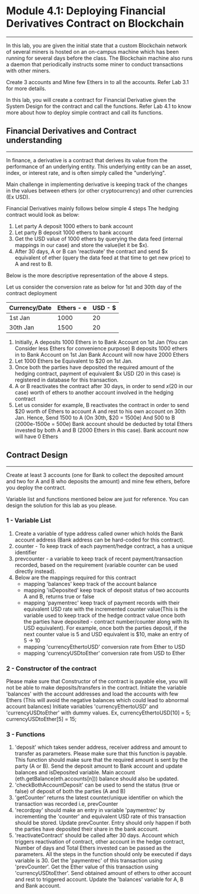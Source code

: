 # Module 4.1: Deploying Financial Derivatives Contract on Blockchain
---

In this lab, you are given the initial state that a custom Blockchain network of several miners is hosted on an on-campus machine which has been running for several days before the class. The Blockchain machine also runs a daemon that periodically instructs some miner to conduct transactions with other miners.

Create 3 accounts and Mine few Ethers in to all the accounts. Refer Lab 3.1 for more details.

In this lab, you will create a contract for Financial Derivative given the System Design for the contract and call the functions. Refer Lab 4.1 to know more about how to deploy simple contract and call its functions.


## Financial Derivatives and Contract understanding
---
In finance, a derivative is a contract that derives its value from the performance of an underlying entity. This underlying entity can be an asset, index, or interest rate, and is often simply called the "underlying".

Main challenge in implementing derivative is keeping track of the changes in the values between ethers (or other cryptocurrency) and other currencies (Ex USD). 

Financial Derivatives mainly follows below simple 4 steps
The hedging contract would look as below:
1. Let party A deposit 1000 ethers to bank account
2. Let party B deposit 1000 ethers to bank account
3. Get the USD value of 1000 ethers by querying the data feed (internal mappings in our case) and store the value(let it be $x). 
4. After 30 days, A or B can 'reactivate' the contract and send $x equivalent of ether (query the data feed at that time to get new price) to A and rest to B.

Below is the more descriptive representation of the above 4 steps.

Let us consider the conversion rate as below for 1st and 30th day of the contract deployment

| Currency/Date | Ethers - e | USD - $|
|---------------|--------|-----|
| 1st Jan       | 1000   | 20  |
| 30th Jan      | 1500   | 20  |


1. Initially, A deposits 1000 Ethers in to Bank Account on 1st Jan (You can Consider less Ethers for convenience purpose)
	    B deposits 1000 ethers in to Bank Account on 1st Jan
        Bank Account will now have 2000 Ethers
2. Let 1000 Ethers be Equivalent to $20 on 1st Jan.
3. Once both the parties have deposited the required amount of the hedging contract, payment of equivalent $x USD (20 in this case) is registered in database for this transaction.
4. A or B reactivates the contract after 30 days, in order to send $x ($20 in our case) worth of ethers to another account involved in the hedging contract
5. Let us consider for example, B reactivates the contract in order to send $20 worth of Ethers to account A and rest to his own account on 30th Jan. Hence,
Send 1500 to A (On 30th, $20 = 1500e)
And 500 to B (2000e-1500e = 500e)
Bank account should be deducted by total Ethers invested by both A and B (2000 Ethers in this case). Bank account now will have 0 Ethers

## Contract Design
---
Create at least 3 accounts (one for Bank to collect the deposited amount and two for A and B who deposits the amount) and mine few ethers, before you deploy the contract.

Variable list and functions mentioned below are just for reference. You can design the solution for this lab as you please.

### 1 - Variable List
1. Create a variable of type address called owner which holds the Bank account address (Bank address can be hard-coded for this contract).
2. counter - To keep track of each payment/hedge contract, a has a unique identifier
3. prevcounter - a variable to keep track of recent payment/transaction recorded, based on the requirement (variable counter can be used directly instead). 
4. Below are the mappings required for this contract
    - mapping 'balances' keep track of the account balance
    - mapping 'isDeposited' keep track of deposit status of two accounts A and B, returns true or false
    - mapping 'paymentrec' keep track of payment records with their equivalent USD rate with the incremented counter value(This is the variable used to keep track of the hedge contract value once both the parties have deposited - contract number/counter along with its USD equivalent). For example, once both the parties deposit, if the next counter value is 5 and USD equivalent is $10, make an entry of 5 -> 10
    - mapping 'currencyEthertoUSD' conversion rate from Ether to USD
    - mapping 'currencyUSDtoEther' conversion rate from USD to Ether


### 2 - Constructor of the contract
Please make sure that Constructor of the contract is payable else, you will not be able to make deposits/transfers in the contract.
Initiate the variable 'balances' with the account addresses and load the accounts with few Ethers (This will avoid the negative balances which could lead to abnormal account balances)
Initiate variables 'currencyEthertoUSD' and 'currencyUSDtoEther' with dummy values.
Ex, currencyEthertoUSD[10] = 5;
		currencyUSDtoEther[5] = 15;

### 3 - Functions
1. 'deposit' which takes sender address, receiver address and amount to transfer as parameters. Please make sure that this function is payable. This function should make sure that the required amount is sent by the party (A or B). Send the deposit amount to Bank account and update balances and isDeposited variable. Main account (eth.getBalance(eth.accounts[n])) balance should also be updated.
2. 'checkBothAccountDeposit' can be used to send the status (true or false) of deposit of both the parties (A and B)
3. 'getCounter' returns the latest counter/unique identifier on which the transaction was recorded i.e, prevCounter
4. 'recordpay' should make an entry in variable 'paymentrec' by incrementing the 'counter' and equivalent USD rate of this transaction should be stored. Update prevCounter. Entry should only happen if both the parties have deposited their share in the bank account.
5. 'reactivateContract' should be called after 30 days. Account which triggers reactivation of contract, other account in the hedge contract, Number of days and Total Ethers invested can be passed as the parameters. All the steps in the function should only be executed if days variable is 30. Get the 'paymentrec' of this transaction using 'prevCounter'. Get the Ether value of this transaction using 'currencyUSDtoEther'. Send obtained amount of ethers to other account and rest to triggered account. Update the 'balances' variable for A, B and Bank account.




